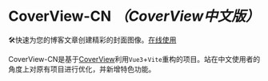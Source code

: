 # CoverView-CN _（CoverView中文版）_

🛠快速为您的博客文章创建精彩的封面图像。[在线使用](https://manchan4869.github.io/CoverView-CN/)

CoverView-CN是基于[CoverView](https://github.com/rutikwankhade/CoverView/)利用`Vue3`+`Vite`重构的项目。站在中文使用者的角度上对原有项目进行优化，并新增特色功能。